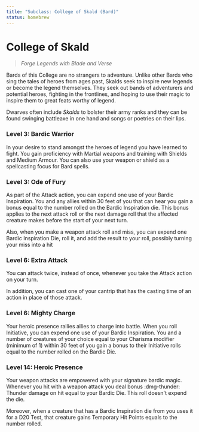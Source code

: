 ```yaml
---
title: "Subclass: College of Skald (Bard)"
status: homebrew
---
```


<p style="display:none">
Forge Legends with Blade and Verse
</p>

# College of Skald

> *Forge Legends with Blade and Verse*

Bards of this College are no strangers to adventure. Unlike other Bards who sing the tales of heroes from ages past, Skalds seek to inspire new legends or become the legend themselves. They seek out bands of adventurers and potential heroes, fighting in the frontlines, and hoping to use their magic to inspire them to great feats worthy of legend.

Dwarves often include *Skalds* to bolster their army ranks and they can be found swinging battleaxe in one hand and songs or poetries on their lips.

### Level 3: Bardic Warrior

In your desire to stand amongst the heroes of legend you have learned to fight. You gain proficiency with Martial weapons and training with Shields and Medium Armour. You can also use your weapon or shield as a spellcasting focus for Bard spells.

### Level 3: Ode of Fury

As part of the Attack action, you can expend one use of your Bardic Inspiration. You and any allies within 30 feet of you that can hear you gain a bonus equal to the number rolled on the Bardic Inspiration die. This bonus applies to the next attack roll or the next damage roll that the affected creature makes before the start of your next turn.

Also, when you make a weapon attack roll and miss, you can expend one Bardic Inspiration Die, roll it, and add the result to your roll, possibly turning your miss into a hit

### Level 6: Extra Attack

You can attack twice, instead of once, whenever you take the Attack action on your turn.

In addition, you can cast one of your cantrip that has the casting time of an action in place of those attack.

### Level 6: Mighty Charge

Your heroic presence rallies allies to charge into battle. When you roll Initiative, you can expend one use of your Bardic Inspiration. You and a number of creatures of your choice equal to your Charisma modifier (minimum of 1) within 30 feet of you gain a bonus to their Initiative rolls equal to the number rolled on the Bardic Die.

### Level 14: Heroic Presence

Your weapon attacks are empowered with your signature bardic magic. Whenever you hit with a weapon attack you deal bonus :dmg-thunder: Thunder damage on hit equal to your Bardic Die. This roll doesn't expend the die.

Moreover, when a creature that has a Bardic Inspiration die from you uses it for a D20 Test, that creature gains Temporary Hit Points equals to the number rolled.